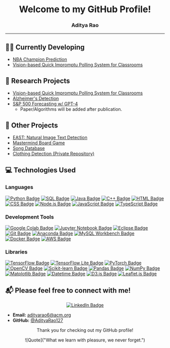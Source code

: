 <div align="center">

# Welcome to my GitHub Profile!
### Aditya Rao


</div>

---
## 👨‍💻 Currently Developing
- [NBA Champion Prediction](https://github.com/rishavc300/nbaproj)
- [Vision-based Quick Impromptu Polling System for Classrooms](https://github.com/hajin-park/V-QUIP)


## 🔬 Research Projects
- [Vision-based Quick Impromptu Polling System for Classrooms](https://github.com/hajin-park/V-QUIP)
- [Alzheimer's Detection](https://github.com/Sriramnat100/ASDRP_Files)
- [S&P 500 Forecasting w/ GPT-4](https://github.com/AdityaRao127/resume-projects#project-5)
   - Paper/Algorithms will be added after publication.


## 📂 Other Projects
- [EAST: Natural Image Text Detection](https://github.com/AdityaRao127/openCV-image-text-classification)
- [Mastermind Board Game](https://github.com/AdityaRao127/resume-projects/blob/main/Mastermind%20Game/Mastermind.java)
- [Song Database](https://github.com/AdityaRao127/resume-projects/blob/main/Mastermind%20Game/Mastermind.java)
- [Clothing Detection (Private Repository)](https://github.com/Gerald-Lu/clothing-detection-app)

## 💻 Technologies Used

### Languages
[![Python Badge](https://img.shields.io/badge/-Python-blue?style=flat-square&logo=Python&logoColor=white)](https://www.python.org/)
[![SQL Badge](https://img.shields.io/badge/-SQL-orange?style=flat-square&logo=MySQL&logoColor=white)](https://www.mysql.com/)
[![Java Badge](https://img.shields.io/badge/-Java-orange?style=flat-square&logo=Java&logoColor=white)](https://www.java.com/)
[![C++ Badge](https://img.shields.io/badge/-C++-yellow?style=flat-square&logo=C%2B%2B&logoColor=white)](https://isocpp.org/)
[![HTML Badge](https://img.shields.io/badge/-HTML-green?style=flat-square&logo=HTML5&logoColor=white)](https://developer.mozilla.org/en-US/docs/Web/HTML)
[![CSS Badge](https://img.shields.io/badge/-CSS-green?style=flat-square&logo=CSS3&logoColor=white)](https://developer.mozilla.org/en-US/docs/Web/CSS)
[![Node.js Badge](https://img.shields.io/badge/-Node.js-green?style=flat-square&logo=Node.js&logoColor=white)](https://nodejs.org/)
[![JavaScript Badge](https://img.shields.io/badge/-JavaScript-yellow?style=flat-square&logo=JavaScript&logoColor=white)](https://developer.mozilla.org/en-US/docs/Web/JavaScript)
[![TypeScript Badge](https://img.shields.io/badge/-TypeScript-blue?style=flat-square&logo=TypeScript&logoColor=white)](https://www.typescriptlang.org/)

### Development Tools
[![Google Colab Badge](https://img.shields.io/badge/-Google%20Colab-blue?style=flat-square&logo=Google%20Colab&logoColor=white)](https://colab.research.google.com/notebooks/intro.ipynb)
[![Jupyter Notebook Badge](https://img.shields.io/badge/-Jupyter%20Notebook-blue?style=flat-square&logo=Jupyter&logoColor=white)](https://jupyter.org/)
[![Eclipse Badge](https://img.shields.io/badge/-Eclipse-orange?style=flat-square&logo=Eclipse&logoColor=white)](https://www.eclipse.org/)
[![Git Badge](https://img.shields.io/badge/-Git-red?style=flat-square&logo=Git&logoColor=white)](https://git-scm.com/)
[![Anaconda Badge](https://img.shields.io/badge/-Anaconda-blue?style=flat-square&logo=Anaconda&logoColor=white)](https://www.anaconda.com/)
[![MySQL Workbench Badge](https://img.shields.io/badge/-MySQL%20Workbench-orange?style=flat-square&logo=MySQL&logoColor=white)](https://www.mysql.com/products/workbench/)
[![Docker Badge](https://img.shields.io/badge/-Docker-blue?style=flat-square&logo=Docker&logoColor=white)](https://www.docker.com/)
[![AWS Badge](https://img.shields.io/badge/-AWS-orange?style=flat-square&logo=Amazon%20AWS&logoColor=white)](https://aws.amazon.com/)

### Libraries
[![TensorFlow Badge](https://img.shields.io/badge/-TensorFlow-blue?style=flat-square&logo=TensorFlow&logoColor=white)](https://www.tensorflow.org/)
[![TensorFlow Lite Badge](https://img.shields.io/badge/-TensorFlow%20Lite-blue?style=flat-square&logo=TensorFlow&logoColor=white)](https://www.tensorflow.org/lite)
[![PyTorch Badge](https://img.shields.io/badge/-PyTorch-bkue?style=flat-square&logo=PyTorch&logoColor=white)](https://pytorch.org/)
[![OpenCV Badge](https://img.shields.io/badge/-OpenCV-bluee?style=flat-square&logo=OpenCV&logoColor=white)](https://opencv.org/)
[![Scikit-learn Badge](https://img.shields.io/badge/-Scikit--learn-blue?style=flat-square&logo=Scikit-learn&logoColor=white)](https://scikit-learn.org/stable/)
[![Pandas Badge](https://img.shields.io/badge/-Pandas-blue?style=flat-square&logo=Pandas&logoColor=white)](https://pandas.pydata.org/)
[![NumPy Badge](https://img.shields.io/badge/-NumPy-blue?style=flat-square&logo=NumPy&logoColor=white)](https://numpy.org/)
[![Matplotlib Badge](https://img.shields.io/badge/-Matplotlib-blue?style=flat-square&logo=Matplotlib&logoColor=white)](https://matplotlib.org/)
[![Datetime Badge](https://img.shields.io/badge/-Datetime-blue?style=flat-square&logo=Python&logoColor=white)](https://docs.python.org/3/library/datetime.html)
[![D3.js Badge](https://img.shields.io/badge/-D3.js-orange?style=flat-square&logo=d3.js&logoColor=white)](https://d3js.org/)
[![Leaflet.js Badge](https://img.shields.io/badge/-Leaflet.js-green?style=flat-square&logo=leaflet&logoColor=white)](https://leafletjs.com/)



## 📬 Please feel free to connect with me!

<div align="center">

[![LinkedIn Badge](https://img.shields.io/badge/-LinkedIn-blue?style=flat-square&logo=LinkedIn&logoColor=white)](https://www.linkedin.com/in/aditya-kr-rao/)
</div>


- **Email:** adityarao6@acm.org
- **GitHub:** [@AdityaRao127](https://github.com/AdityaRao127)

<div align="center">
  
Thank you for checking out my GitHub profile!

 ![Quote]("What we learn with pleasure, we never forget.")
 </div>
